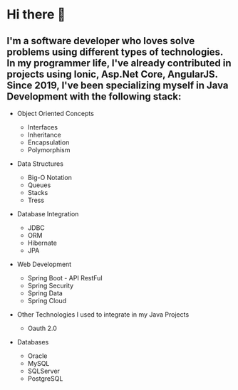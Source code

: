 # Hi there 👋

## I'm a software developer who loves solve problems using different types of technologies. In my programmer life, I've already contributed in projects using Ionic, Asp.Net Core, AngularJS. Since 2019, I've been specializing myself in Java Development with the following stack:

  * Object Oriented Concepts
      * Interfaces
      * Inheritance
      * Encapsulation
      * Polymorphism

  * Data Structures
      * Big-O Notation
      * Queues
      * Stacks
      * Tress

  * Database Integration
      * JDBC
      * ORM
      * Hibernate
      * JPA
      
  * Web Development 
      * Spring Boot - API RestFul
      * Spring Security
      * Spring Data
      * Spring Cloud
      
  * Other Technologies I used to integrate in my Java Projects
      * Oauth 2.0
      
  * Databases 
    * Oracle
    * MySQL
    * SQLServer
    * PostgreSQL

